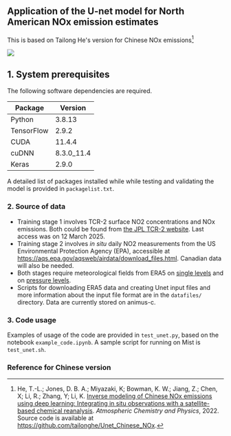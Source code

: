 ## Application of the U-net model for North American NOx emission estimates

This is based on Tailong He's version for Chinese NOx emissions[^1]

![](model_diagram.png)

## 1. System prerequisites
The following software dependencies are required.

Package     | Version
---------   | -----------
Python      | 3.8.13
TensorFlow  | 2.9.2
CUDA        | 11.4.4
cuDNN       | 8.3.0_11.4
Keras       | 2.9.0

A detailed list of packages installed while while testing and validating the model is provided in `packagelist.txt`.

### 2. Source of data
* Training stage 1 involves TCR-2 surface NO2 concentrations and NOx emissions. Both could be found from [the JPL TCR-2 website](https://tes.jpl.nasa.gov/tes/chemical-reanalysis/products/monthly-mean). Last access was on 12 March 2025. 
* Training stage 2 involves *in situ* daily NO2 measurements from the US Environmental Protection Agency (EPA), accessible at https://aqs.epa.gov/aqsweb/airdata/download_files.html. Canadian data will also be needed. 
* Both stages require meteorological fields from ERA5 on [single levels](https://cds.climate.copernicus.eu/cdsapp#!/dataset/reanalysis-era5-single-levels?tab=overview) and on [pressure levels](https://cds.climate.copernicus.eu/cdsapp#!/dataset/reanalysis-era5-pressure-levels?tab=overview).
* Scripts for downloading ERA5 data and creating Unet input files and more information about the input file format are in the `datafiles/` directory. Data are currently stored on animus-c.

### 3. Code usage
Examples of usage of the code are provided in `test_unet.py`, based on the notebook `example_code.ipynb`. A sample script for running on Mist is `test_unet.sh`.

### Reference for Chinese version
[^1]: He, T.-L.; Jones, D. B. A.; Miyazaki, K; Bowman, K. W.; Jiang, Z.; Chen, X; Li, R.; Zhang, Y; Li, K. [Inverse modeling of Chinese NOx emissions using deep learning: Integrating in situ observations with a satellite-based chemical reanalysis](https://acp.copernicus.org/preprints/acp-2022-251/). *Atmospheric Chemistry and Physics*, 2022. 
Source code is available at https://github.com/tailonghe/Unet_Chinese_NOx.
